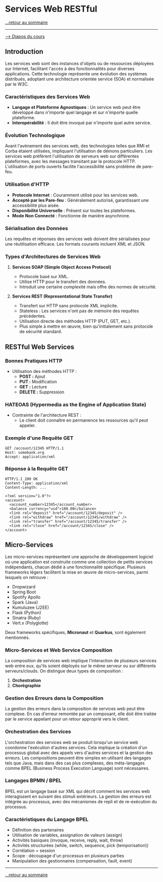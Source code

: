 # Services Web RESTful

[...retour au sommaire](../sommaire.md)

---

[--> Diapos du cours](../diapos/cours-rest.pdf)

## Introduction

Les services web sont des instances d'objets ou de ressources déployées sur Internet, facilitant l'accès à des fonctionnalités pour diverses applications. Cette technologie représente une évolution des systèmes distribués, adoptant une architecture orientée service (SOA) et normalisée par le W3C.

### Caractéristiques des Services Web

- **Langage et Plateforme Agnostiques** : Un service web peut être développé dans n'importe quel langage et sur n'importe quelle plateforme.
- **Interopérabilité** : Il doit être invoqué par n'importe quel autre service.

### Évolution Technologique

Avant l'avènement des services web, des technologies telles que RMI et Corba étaient utilisées, impliquant l'utilisation de démons particuliers. Les services web préfèrent l'utilisation de serveurs web sur différentes plateformes, avec les messages transitant par le protocole HTTP. L'utilisation de ports ouverts facilite l'accessibilité sans problème de pare-feu.

### Utilisation d'HTTP

- **Protocole Internet** : Couramment utilisé pour les services web.
- **Accepté par les Pare-feu** : Généralement autorisé, garantissant une accessibilité plus aisée.
- **Disponibilité Universelle** : Présent sur toutes les plateformes.
- **Mode Non Connecté** : Fonctionne de manière asynchrone.

### Sérialisation des Données

Les requêtes et réponses des services web doivent être sérialisées pour une réutilisation efficace. Les formats courants incluent XML et JSON.

### Types d'Architectures de Services Web

1. **Services SOAP (Simple Object Access Protocol)**
   - Protocole basé sur XML.
   - Utilise HTTP pour le transfert des données.
   - Introduit une certaine complexité mais offre des normes de sécurité.

2. **Services REST (Representational State Transfer)**
   - Transfert sur HTTP sans protocole XML implicite.
   - Stateless : Les services n'ont pas de mémoire des requêtes précédentes.
   - Utilisation directe des méthodes HTTP (PUT, GET, etc.).
   - Plus simple à mettre en œuvre, bien qu'initialement sans protocole de sécurité standard.

## RESTful Web Services

### Bonnes Pratiques HTTP

- Utilisation des méthodes HTTP :
  - **POST :** Ajout
  - **PUT :** Modification
  - **GET :** Lecture
  - **DELETE :** Suppression

### HATEOAS (Hypermedia as the Engine of Application State)

- Contrainte de l'architecture REST :
  - Le client doit connaître en permanence les ressources qu'il peut appeler.

### Exemple d'une Requête GET

```http
GET /account/12345 HTTP/1.1
Host: somebank.org
Accept: application/xml
```

### Réponse à la Requête GET

```http
HTTP/1.1 200 OK
Content-Type: application/xml
Content-Length: ...

<?xml version="1.0"?>
<account>
  <account_number>12345</account_number>
  <balance currency="usd">100.00</balance>
  <link rel="deposit" href="/account/12345/deposit" />
  <link rel="withdraw" href="/account/12345/withdraw" />
  <link rel="transfer" href="/account/12345/transfer" />
  <link rel="close" href="/account/12345/close" />
</account>
```

## Micro-Services

Les micro-services représentent une approche de développement logiciel où une application est construite comme une collection de petits services indépendants, chacun dédié à une fonctionnalité spécifique. Plusieurs frameworks légers facilitent la mise en œuvre de micro-services, parmi lesquels on retrouve :

- Dropwizard
- Spring Boot
- Spotify Apollo
- Spark (Java)
- Kumuluzee (J2EE)
- Flask (Python)
- Sinatra (Ruby)
- Vert.x (Polyglotte)

Deux frameworks spécifiques, **Micronaut** et **Quarkus**, sont également mentionnés.

### Micro-Services et Web Service Composition

La composition de services web implique l'interaction de plusieurs services web entre eux, qu'ils soient déployés sur le même serveur ou sur différents serveurs/clouds. On distingue deux types de composition :

1. **Orchestration**
2. **Chorégraphie**

### Gestion des Erreurs dans la Composition

La gestion des erreurs dans la composition de services web peut être complexe. En cas d'erreur remontée par un composant, elle doit être traitée par le service appelant pour un retour approprié vers le client.

### Orchestration des Services

L'orchestration des services web se produit lorsqu'un service web coordonne l'exécution d'autres services. Cela implique la création d'un processus global avec des appels vers d'autres services et la gestion des erreurs. Les compositions peuvent être simples en utilisant des langages tels que Java, mais dans des cas plus complexes, des méta-langages comme BPEL (Business Process Execution Language) sont nécessaires.

### Langages BPMN / BPEL

BPEL est un langage basé sur XML qui décrit comment les services web interagissent en suivant des stimuli extérieurs. La gestion des erreurs est intégrée au processus, avec des mécanismes de repli et de re-exécution du processus.

### Caractéristiques du Langage BPEL

- Définition des partenaires
- Utilisation de variables, assignation de valeurs (assign)
- Activités basiques (invoque, receive, reply, wait, throw)
- Activités structurées (while, switch, sequence, pick (temporisation))
- Corrélation = session
- Scope : découpage d'un processus en plusieurs parties
- Manipulation des gestionnaires (compensation, fault, event)

---

[...retour au sommaire](../sommaire.md)